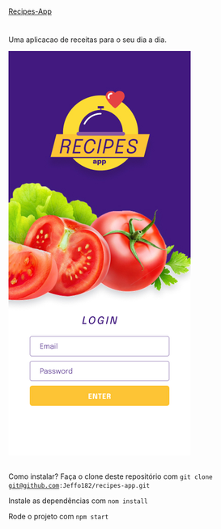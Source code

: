 #
[Recipes-App](https://recipes-app-beta-jet.vercel.app/)
#

Uma aplicacao de receitas para o seu dia a dia.

![Screenshot](./public/login.jpg)

##
Como instalar?
Faça o clone deste repositório com <code>git clone git@github.com:Jeffo182/recipes-app.git</code>


Instale as dependências com <code>nom install</code>

Rode o projeto com <code>npm start</code>
